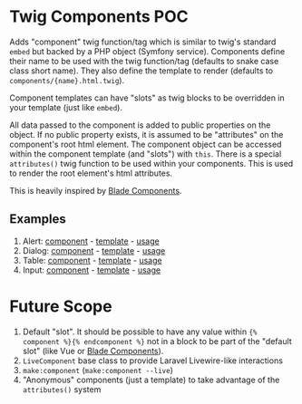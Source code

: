 # Twig Components POC

Adds "component" twig function/tag which is similar to twig's standard `embed` but backed by a PHP object
(Symfony service). Components define their name to be used with the twig function/tag (defaults to snake
case class short name). They also define the template to render (defaults to `components/{name}.html.twig`).

Component templates can have "slots" as twig blocks to be overridden in your template (just like `embed`).

All data passed to the component is added to public properties on the object. If no public property exists,
it is assumed to be "attributes" on the component's root html element. The component object can be accessed
within the component template (and "slots") with `this`. There is a special `attributes()` twig function
to be used within your components. This is used to render the root element's html attributes.

This is heavily inspired by [Blade Components](https://laravel.com/docs/8.x/blade#components).

## Examples

1. Alert: [component](https://github.com/kbond/twig-components-poc/blob/master/src/Twig/Components/Alert.php) - [template](https://github.com/kbond/twig-components-poc/blob/master/templates/components/alert.html.twig) - [usage](https://github.com/kbond/twig-components-poc/blob/master/templates/main/index.html.twig#L7-L9)
2. Dialog: [component](https://github.com/kbond/twig-components-poc/blob/master/src/Twig/Components/DialogComponent.php) - [template](https://github.com/kbond/twig-components-poc/blob/master/templates/components/dialog.html.twig) - [usage](https://github.com/kbond/twig-components-poc/blob/master/templates/main/index.html.twig#L11-L15)
3. Table: [component](https://github.com/kbond/twig-components-poc/blob/master/src/Twig/Components/DataTable.php) - [template](https://github.com/kbond/twig-components-poc/blob/master/templates/components/data_table.html.twig) - [usage](https://github.com/kbond/twig-components-poc/blob/master/templates/main/index.html.twig#L17-L20)
4. Input: [component](https://github.com/kbond/twig-components-poc/blob/master/src/Twig/Components/Input.php) - [template](https://github.com/kbond/twig-components-poc/blob/master/templates/components/input.html.twig) - [usage](https://github.com/kbond/twig-components-poc/blob/master/templates/main/index.html.twig#L22-L26)

# Future Scope

1. Default "slot". It should be possible to have any value within `{% component %}{% endcomponent %}`
not in a block to be part of the "default slot" (like Vue or [Blade Components](https://laravel.com/docs/8.x/blade#slots)).
2. `LiveComponent` base class to provide Laravel Livewire-like interactions
3. `make:component` (`make:component --live`)
4. "Anonymous" components (just a template) to take advantage of the `attributes()` system
